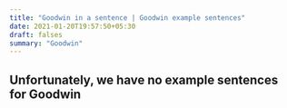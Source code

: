 ```yaml
---
title: "Goodwin in a sentence | Goodwin example sentences"
date: 2021-01-20T19:57:50+05:30
draft: falses
summary: "Goodwin"
---
```

## Unfortunately, we have no example sentences for Goodwin                 
